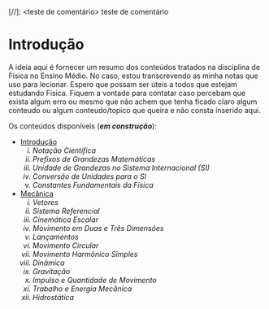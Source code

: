 [//]: <teste de comentário> teste de comentário

<!--- teste de comentário -->

# Introdução

A ideia aqui é fornecer um resumo dos conteúdos tratados na disciplina de Física no Ensino Médio. No caso, estou transcrevendo as minha notas que uso para lecionar. Espero que possam ser úteis a todos que estejam estudando Física. Fiquem a vontade para contatar caso percebam que exista algum erro ou mesmo que não achem que tenha ficado claro algum conteudo ou algum conteudo/topico que queira e não consta inserido aqui.

Os conteúdos disponíveis (***em construção***):

<ul>
    <li> <a href="https://github.com/lesivieri/Curso-Fisica-Basica-teste/blob/main/Introdu%C3%A7%C3%A3o.md">Introdução</a>
    <ol type="i"><em>
        <li><em>Notação Científica</em></li>
         <li><em>Prefixos de Grandezas Matemáticas</em></li>
          <li><em>Unidade de Grandezas no Sistema Internacional (SI)</em></li>
           <li><em>Conversão de Unidades para o SI</em></li>
            <li><em>Constantes Fundamentais da Física</em></li>
    </em></ol>
   </li>

   <li> <a href="https://github.com/lesivieri/Curso-Fisica-Basica-teste/blob/main/Mec%C3%A2nica.md">Mecânica</a>
    <ol type="i"><em>
        <li>Vetores</li>
         <li>Sistema Referencial</li>
          <li>Cinemática Escalar</li>
           <li>Movimento em Duas e Três Dimensões</li>
            <li>Lançamentos</li>
             <li>Movimento Circular</li>
              <li>Movimento Harmônico Simples</li>
               <li>Dinâmica</li>
                <li>Gravitação</li>
                 <li>Impulso e Quantidade de Movimento</li>
                  <li>Trabalho e Energia Mecânica</li>
                   <li>Hidrostática</li>
    </em></ol>

   </li>

</ul>

<!--<ul>
    <li> <a href="https://github.com/lesivieri/Curso-Fisica-Basica-teste/blob/main/Introdu%C3%A7%C3%A3o.md">Introdução</a>
    <ol type="i">
        <li><em></em></li>
    </ol>

   </li>

</ul>--->
